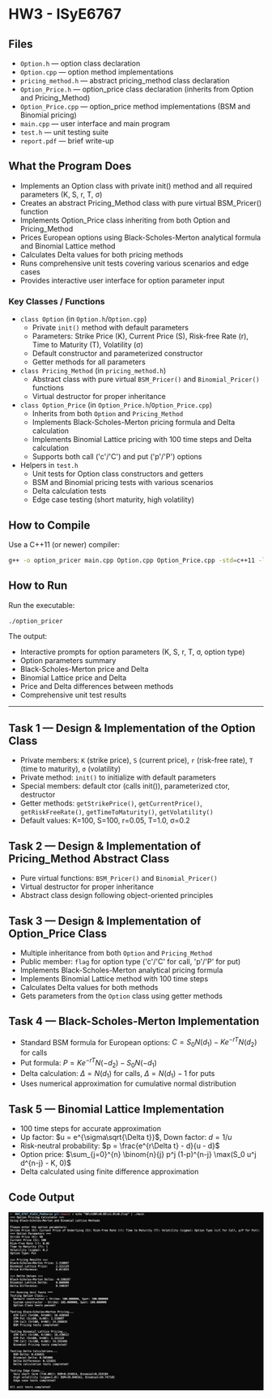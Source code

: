 # HW3 - ISyE6767

## Files

* `Option.h` — option class declaration
* `Option.cpp` — option method implementations
* `pricing_method.h` — abstract pricing_method class declaration
* `Option_Price.h` — option_price class declaration (inherits from Option and Pricing_Method)
* `Option_Price.cpp` — option_price method implementations (BSM and Binomial pricing)
* `main.cpp` — user interface and main program
* `test.h` — unit testing suite
* `report.pdf` — brief write-up

## What the Program Does

* Implements an Option class with private init() method and all required parameters (K, S, r, T, σ)
* Creates an abstract Pricing_Method class with pure virtual BSM_Pricer() function
* Implements Option_Price class inheriting from both Option and Pricing_Method
* Prices European options using Black-Scholes-Merton analytical formula and Binomial Lattice method
* Calculates Delta values for both pricing methods
* Runs comprehensive unit tests covering various scenarios and edge cases
* Provides interactive user interface for option parameter input

### Key Classes / Functions

* `class Option` (in `Option.h`/`Option.cpp`)
  * Private `init()` method with default parameters
  * Parameters: Strike Price (K), Current Price (S), Risk-free Rate (r), Time to Maturity (T), Volatility (σ)
  * Default constructor and parameterized constructor
  * Getter methods for all parameters
* `class Pricing_Method` (in `pricing_method.h`)
  * Abstract class with pure virtual `BSM_Pricer()` and `Binomial_Pricer()` functions
  * Virtual destructor for proper inheritance
* `class Option_Price` (in `Option_Price.h`/`Option_Price.cpp`)
  * Inherits from both `Option` and `Pricing_Method`
  * Implements Black-Scholes-Merton pricing formula and Delta calculation
  * Implements Binomial Lattice pricing with 100 time steps and Delta calculation
  * Supports both call ('c'/'C') and put ('p'/'P') options
* Helpers in `test.h`
  * Unit tests for Option class constructors and getters
  * BSM and Binomial pricing tests with various scenarios
  * Delta calculation tests
  * Edge case testing (short maturity, high volatility)

## How to Compile

Use a C++11 (or newer) compiler:

```bash
g++ -o option_pricer main.cpp Option.cpp Option_Price.cpp -std=c++11 -lm
```

## How to Run

Run the executable:

```bash
./option_pricer
```

The output:

* Interactive prompts for option parameters (K, S, r, T, σ, option type)
* Option parameters summary
* Black-Scholes-Merton price and Delta
* Binomial Lattice price and Delta
* Price and Delta differences between methods
* Comprehensive unit test results

---

## Task 1 — Design & Implementation of the Option Class

* Private members: `K` (strike price), `S` (current price), `r` (risk-free rate), `T` (time to maturity), `σ` (volatility)
* Private method: `init()` to initialize with default parameters
* Special members: default ctor (calls init()), parameterized ctor, destructor
* Getter methods: `getStrikePrice()`, `getCurrentPrice()`, `getRiskFreeRate()`, `getTimeToMaturity()`, `getVolatility()`
* Default values: K=100, S=100, r=0.05, T=1.0, σ=0.2

## Task 2 — Design & Implementation of Pricing_Method Abstract Class

* Pure virtual functions: `BSM_Pricer()` and `Binomial_Pricer()`
* Virtual destructor for proper inheritance
* Abstract class design following object-oriented principles

## Task 3 — Design & Implementation of Option_Price Class

* Multiple inheritance from both `Option` and `Pricing_Method`
* Public member: `flag` for option type ('c'/'C' for call, 'p'/'P' for put)
* Implements Black-Scholes-Merton analytical pricing formula
* Implements Binomial Lattice method with 100 time steps
* Calculates Delta values for both methods
* Gets parameters from the `Option` class using getter methods

## Task 4 — Black-Scholes-Merton Implementation

* Standard BSM formula for European options: $C = S_0 N(d_1) - Ke^{-rT}N(d_2)$ for calls
* Put formula: $P = Ke^{-rT}N(-d_2) - S_0 N(-d_1)$
* Delta calculation: $\Delta = N(d_1)$ for calls, $\Delta = N(d_1) - 1$ for puts
* Uses numerical approximation for cumulative normal distribution

## Task 5 — Binomial Lattice Implementation

* 100 time steps for accurate approximation
* Up factor: $u = e^{\sigma\sqrt{\Delta t}}$, Down factor: $d = 1/u$
* Risk-neutral probability: $p = \frac{e^{r\Delta t} - d}{u - d}$
* Option price: $\sum_{j=0}^{n} \binom{n}{j} p^j (1-p)^{n-j} \max(S_0 u^j d^{n-j} - K, 0)$
* Delta calculated using finite difference approximation

## Code Output

![Code Output](./code.png)